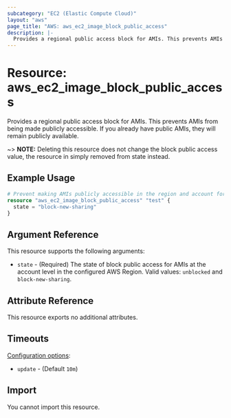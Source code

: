 ```yaml
---
subcategory: "EC2 (Elastic Compute Cloud)"
layout: "aws"
page_title: "AWS: aws_ec2_image_block_public_access"
description: |-
  Provides a regional public access block for AMIs. This prevents AMIs from being made publicly accessible.
---
```


# Resource: aws_ec2_image_block_public_access

Provides a regional public access block for AMIs. This prevents AMIs from being made publicly accessible.
If you already have public AMIs, they will remain publicly available.

~> **NOTE:** Deleting this resource does not change the block public access value, the resource in simply removed from state instead.

## Example Usage

```terraform
# Prevent making AMIs publicly accessible in the region and account for which the provider is configured
resource "aws_ec2_image_block_public_access" "test" {
  state = "block-new-sharing"
}
```

## Argument Reference

This resource supports the following arguments:

* `state` - (Required) The state of block public access for AMIs at the account level in the configured AWS Region. Valid values: `unblocked` and `block-new-sharing`.

## Attribute Reference

This resource exports no additional attributes.

## Timeouts

[Configuration options](https://developer.hashicorp.com/terraform/language/resources/syntax#operation-timeouts):

- `update` - (Default `10m`)

## Import

You cannot import this resource.
